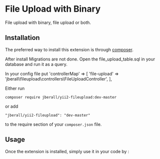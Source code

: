 File Upload with Binary
=======================
File upload with binary, file upload or both.

Installation
------------

The preferred way to install this extension is through [composer](http://getcomposer.org/download/).

After install 
Migrations are not done.
Open the file_upload_table.sql in your database and run it as a query.

In your config file put
    'controllerMap' => [
        'file-upload' => 'jberall\fileupload\controllers\FileUploadController',
    ],

Either run

```
composer require jberall/yii2-fileupload:dev-master 
```

or add

```
"jberall/yii2-fileupload": "dev-master"
```

to the require section of your `composer.json` file.


Usage
-----

Once the extension is installed, simply use it in your code by  :



```php
